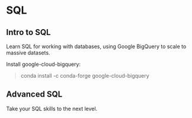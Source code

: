 # SQL

## Intro to SQL
Learn SQL for working with databases, using Google BigQuery to scale to massive datasets.

Install google-cloud-bigquery:  
> conda install -c conda-forge google-cloud-bigquery  



## Advanced SQL
Take your SQL skills to the next level.

